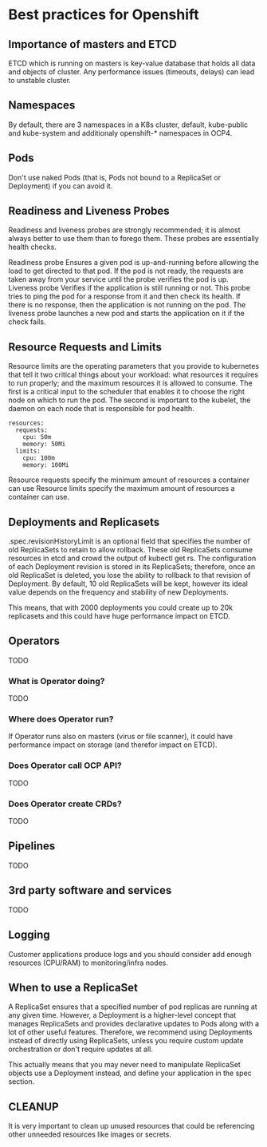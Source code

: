 # Best practices for Openshift

## Importance of masters and ETCD

ETCD which is running on masters is key-value database that holds all data and objects of cluster. Any performance issues (timeouts, delays) can lead to unstable cluster.


## Namespaces

By default, there are 3 namespaces in a K8s cluster, default, kube-public and kube-system and additionaly openshift-* namespaces in OCP4.

## Pods

Don't use naked Pods (that is, Pods not bound to a ReplicaSet or Deployment) if you can avoid it. 

## Readiness and Liveness Probes

Readiness and liveness probes are strongly recommended; it is almost always better to use them than to forego them. These probes are essentially health checks.

Readiness probe
Ensures a given pod is up-and-running before allowing the load to get directed to that pod. If the pod is not ready, the requests are taken away from your service until the probe verifies the pod is up.
Liveness probe
Verifies if the application is still running or not. This probe tries to ping the pod for a response from it and then check its health. If there is no response, then the application is not running on the pod. The liveness probe launches a new pod and starts the application on it if the check fails.

## Resource Requests and Limits

Resource limits are the operating parameters that you provide to kubernetes that tell it two critical things about your workload: what resources it requires to run properly; and the maximum resources it is allowed to consume. The first is a critical input to the scheduler that enables it to choose the right node on which to run the pod. The second is important to the kubelet, the daemon on each node that is responsible for pod health.

```
resources:
  requests:
    cpu: 50m
    memory: 50Mi
  limits:
    cpu: 100m
    memory: 100Mi
```

Resource requests specify the minimum amount of resources a container can use
Resource limits specify the maximum amount of resources a container can use.


## Deployments and Replicasets

.spec.revisionHistoryLimit is an optional field that specifies the number of old ReplicaSets to retain to allow rollback. These old ReplicaSets consume resources in etcd and crowd the output of kubectl get rs. The configuration of each Deployment revision is stored in its ReplicaSets; therefore, once an old ReplicaSet is deleted, you lose the ability to rollback to that revision of Deployment. By default, 10 old ReplicaSets will be kept, however its ideal value depends on the frequency and stability of new Deployments.

This means, that with 2000 deployments you could create up to 20k replicasets and this could have huge performance impact on ETCD.

## Operators 

TODO

### What is Operator doing?

TODO

### Where does Operator run?

If Operator runs also on masters (virus or file scanner), it could have performance impact on storage (and therefor impact on ETCD).

### Does Operator call OCP API?

TODO

### Does Operator create CRDs?

TODO

## Pipelines

TODO

## 3rd party software and services

TODO

## Logging

Customer applications produce logs and you should consider add enough resources (CPU/RAM) to monitoring/infra nodes.


## When to use a ReplicaSet

A ReplicaSet ensures that a specified number of pod replicas are running at any given time. However, a Deployment is a higher-level concept that manages ReplicaSets and provides declarative updates to Pods along with a lot of other useful features. Therefore, we recommend using Deployments instead of directly using ReplicaSets, unless you require custom update orchestration or don't require updates at all.

This actually means that you may never need to manipulate ReplicaSet objects use a Deployment instead, and define your application in the spec section.


## CLEANUP

It is very important to clean up unused resources that could be referencing other unneeded resources like images or secrets.